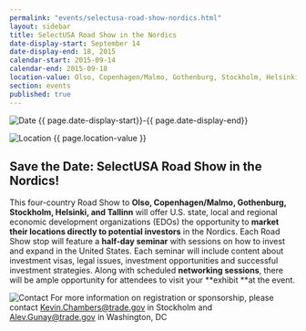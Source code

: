 ```yaml
---
permalink: "events/selectusa-road-show-nordics.html"
layout: sidebar
title: SelectUSA Road Show in the Nordics
date-display-start: September 14
date-display-end: 18, 2015
calendar-start: 2015-09-14
calendar-end: 2015-09-18
location-value: Olso, Copenhagen/Malmo, Gothenburg, Stockholm, Helsinki, Tallinn
section: events
published: true
---
```

![Date](https://google.github.io/material-design-icons/action/svg/ic_event_24px.svg "Date") {{ page.date-display-start}}-{{ page.date-display-end}}

![Location](http://google.github.io/material-design-icons/social/svg/ic_location_city_24px.svg "Location") {{ page.location-value }}

## **Save the Date: SelectUSA Road Show in the Nordics!**

This four-country Road Show to **Olso, Copenhagen/Malmo, Gothenburg, Stockholm, Helsinki, and Tallinn** will offer U.S. state, local and regional economic development organizations (EDOs) the opportunity to **market their locations directly to potential investors** in the Nordics. Each Road Show stop will feature a **half-day seminar** with sessions on how to invest and expand in the United States. Each seminar will include content about investment visas, legal issues, investment opportunities and successful investment strategies. Along with scheduled **networking sessions**, there will be ample opportunity for attendees to visit your **exhibit **at the event.

![Contact](https://google.github.io/material-design-icons/action/svg/ic_question_answer_24px.svg "Contact") For more information on registration or sponsorship, please contact [Kevin.Chambers@trade.gov](mailto:Kevin.Chambers@trade.gov) in Stockholm and [Alev.Gunay@trade.gov](mailto:Alev.Gunay@trade.gov) in Washington, DC

